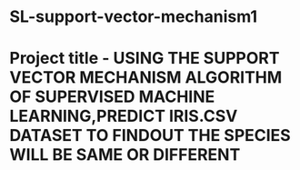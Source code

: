 # SL-support-vector-mechanism1
# Project title  - USING THE SUPPORT VECTOR MECHANISM ALGORITHM OF SUPERVISED MACHINE LEARNING,PREDICT IRIS.CSV DATASET TO FINDOUT THE SPECIES WILL BE SAME OR DIFFERENT
